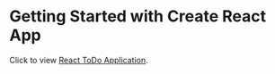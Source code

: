 # Getting Started with Create React App

Click to view [React ToDo Application](https://upbeat-ramanujan-c90353.netlify.app/).

